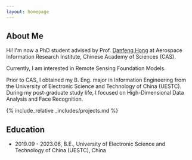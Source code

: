 ```yaml
---
layout: homepage
---
```


## About Me

Hi! I'm now a PhD student advised by Prof. <a href="https://sites.google.com/view/danfeng-hong">Danfeng Hong</a> at Aerospace Information Research Institute, Chinese Academy of Sciences (CAS).

Currently, I am interested in Remote Sensing Foundation Models.

Prior to CAS, I obtained my B. Eng. major in Information Engineering from the University of Electronic Science and Technology of China (UESTC). During my post-graduate study life, I focused on High-Dimensional Data Analysis and Face Recognition.

{% include_relative _includes/projects.md %}


## Education
- 2019.09 - 2023.06, B.E., University of Electronic Science and Technology of China (UESTC), China


<script type="text/javascript" id="clustrmaps" src="//clustrmaps.com/map_v2.js?d=3LGrgmyYI_ZwG_L9hAge87EruQozTUiUfLqacVMTNd0&cl=ffffff&w=a"></script>
